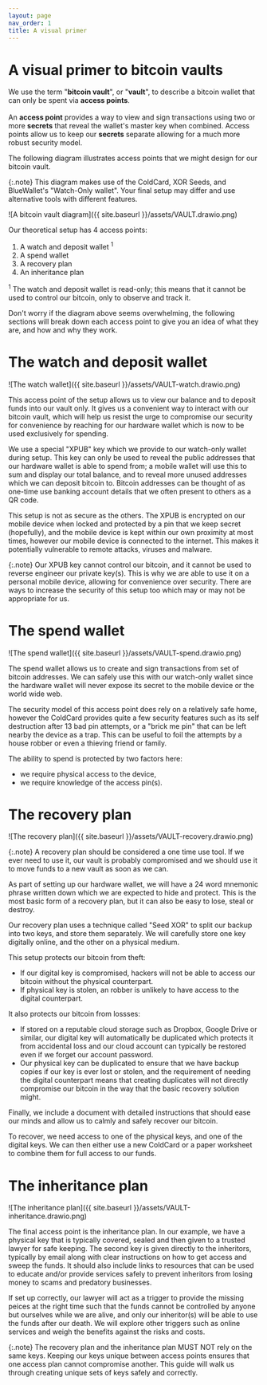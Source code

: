 ```yaml
---
layout: page
nav_order: 1
title: A visual primer
---
```

# A visual primer to bitcoin vaults

We use the term "**bitcoin vault**", or "**vault**", to describe a bitcoin wallet that can only be spent via **access points**.\
\
An **access point** provides a way to view and sign transactions using two or more **secrets** that reveal the wallet's master key when combined. Access points allow us to keep our **secrets** separate allowing for a much more robust security model.

The following diagram illustrates access points that we might design for our bitcoin vault.

{:.note}
This diagram makes use of the ColdCard, XOR Seeds, and BlueWallet's "Watch-Only wallet". Your final setup may differ and use alternative tools with different features.

![A bitcoin vault diagram]({{ site.baseurl }}/assets/VAULT.drawio.png)

Our theoretical setup has 4 access points:

1. A watch and deposit wallet <sup>1</sup>
2. A spend wallet
3. A recovery plan 
4. An inheritance plan

<sup>1</sup> The watch and deposit wallet is read-only; this means that it cannot be used to control our bitcoin, only to observe and track it.

Don't worry if the diagram above seems overwhelming, the following sections will break down each access point to give you an idea of what they are, and how and why they work.

# The watch and deposit wallet
![The watch wallet]({{ site.baseurl }}/assets/VAULT-watch.drawio.png)

This access point of the setup allows us to view our balance and to deposit funds into our vault only. It gives us a convenient way to interact with our bitcoin vault, which will help us resist the urge to compromise our security for convenience by reaching for our hardware wallet which is now to be used exclusively for spending.

We use a special "XPUB" key which we provide to our watch-only wallet during setup. This key can only be used to reveal the public addresses that our hardware wallet is able to spend from; a mobile wallet will use this to sum and display our total balance, and to reveal more unused addresses which we can deposit bitcoin to. Bitcoin addresses can be thought of as one-time use banking account details that we often present to others as a QR code.

This setup is not as secure as the others. The XPUB is encrypted on our mobile device when locked and protected by a pin that we keep secret (hopefully), and the mobile device is kept within our own proximity at most times, however our mobile device is connected to the internet. This makes it potentially vulnerable to remote attacks, viruses and malware.

{:.note}
Our XPUB key cannot control our bitcoin, and it cannot be used to reverse engineer our private key(s). This is why we are able to use it on a personal mobile device, allowing for convenience over security. There are ways to increase the security of this setup too which may or may not be appropriate for us.

# The spend wallet
![The spend wallet]({{ site.baseurl }}/assets/VAULT-spend.drawio.png)

The spend wallet allows us to create and sign transactions from set of bitcoin addresses. We can safely use this with our watch-only wallet since the hardware wallet will never expose its secret to the mobile device or the world wide web.

The security model of this access point does rely on a relatively safe home, however the ColdCard provides quite a few security features such as its self destruction after 13 bad pin attempts, or a "brick me pin" that can be left nearby the device as a trap. This can be useful to foil the attempts by a house robber or even a thieving friend or family.

The ability to spend is protected by two factors here: 
- we require physical access to the device, 
- we require knowledge of the access pin(s).

# The recovery plan
![The recovery plan]({{ site.baseurl }}/assets/VAULT-recovery.drawio.png)

{:.note}
A recovery plan should be considered a one time use tool. If we ever need to use it, our vault is probably compromised and we should use it to move funds to a new vault as soon as we can.

As part of setting up our hardware wallet, we will have a 24 word mnemonic phrase written down which we are expected to hide and protect. This is the most basic form of a recovery plan, but it can also be easy to lose, steal or destroy.

Our recovery plan uses a technique called "Seed XOR" to split our backup into two keys, and store them separately. We will carefully store one key digitally online, and the other on a physical medium.

This setup protects our bitcoin from theft:
- If our digital key is compromised, hackers will not be able to access our bitcoin without the physical counterpart.
- If physical key is stolen, an robber is unlikely to have access to the digital counterpart.

It also protects our bitcoin from lossses:

- If stored on a reputable cloud storage such as Dropbox, Google Drive or similar, our digital key will automatically be duplicated which protects it from accidental loss and our cloud account can typically be restored even if we forget our account password.
- Our physical key can be duplicated to ensure that we have backup copies if our key is ever lost or stolen, and the requirement of needing the digital counterpart means that creating duplicates will not directly compromise our bitcoin in the way that the basic recovery solution might.

Finally, we include a document with detailed instructions that should ease our minds and allow us to calmly and safely recover our bitcoin.

To recover, we need access to one of the physical keys, and one of the digital keys. We can then either use a new ColdCard or a paper worksheet to combine them for full access to our funds.

# The inheritance plan
![The inheritance plan]({{ site.baseurl }}/assets/VAULT-inheritance.drawio.png)

The final access point is the inheritance plan. In our example, we have a physical key that is typically covered, sealed and then given to a trusted lawyer for safe keeping. The second key is given directly to the inheritors, typically by email along with clear instructions on how to get access and sweep the funds. It should also include links to resources that can be used to educate and/or provide services safely to prevent inheritors from losing money to scams and predatory businesses.

If set up correctly, our lawyer will act as a trigger to provide the missing peices at the right time such that the funds cannot be controlled by anyone but ourselves while we are alive, and only our inheritor(s) will be able to use the funds after our death. We will explore other triggers such as online services and weigh the benefits against the risks and costs.

{:.note}
The recovery plan and the inheritance plan MUST NOT rely on the same keys. Keeping our keys unique between access points ensures that one access plan cannot compromise another. This guide will walk us through creating unique sets of keys safely and correctly.